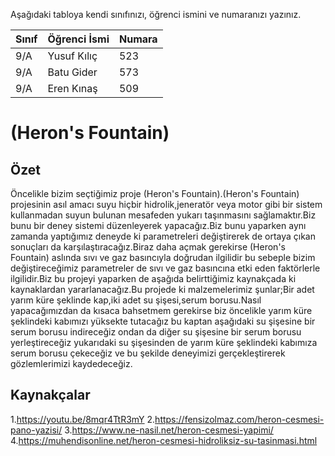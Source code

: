 

Aşağıdaki tabloya kendi sınıfınızı, öğrenci ismini ve numaranızı yazınız. 

Sınıf | Öğrenci İsmi  | Numara
------|---------------|--------
9/A   | Yusuf Kılıç   | 523
9/A   | Batu Gider    | 573
9/A   | Eren Kınaş    | 509
 
#   (Heron's Fountain)
## Özet
Öncelikle bizim seçtiğimiz proje (Heron's Fountain).(Heron's Fountain) projesinin asıl amacı suyu hiçbir hidrolik,jeneratör veya motor gibi bir sistem kullanmadan suyun bulunan mesafeden yukarı taşınmasını sağlamaktır.Biz bunu bir deney sistemi düzenleyerek yapacağız.Biz bunu yaparken aynı zamanda yaptığımız deneyde ki parametreleri değiştirerek de ortaya çıkan sonuçları da karşılaştıracağız.Biraz daha açmak gerekirse (Heron's Fountain) aslında sıvı ve gaz basıncıyla doğrudan ilgilidir bu sebeple bizim değiştireceğimiz parametreler de sıvı ve gaz basıncına etki eden faktörlerle ilgilidir.Biz bu projeyi yaparken de aşağıda belirttiğimiz kaynakçada ki kaynaklardan yararlanacağız.Bu projede ki malzemelerimiz şunlar;Bir adet yarım küre şeklinde kap,iki adet su şişesi,serum borusu.Nasıl yapacağımızdan da kısaca bahsetmem gerekirse biz öncelikle yarım küre şeklindeki kabımızı yüksekte tutacağız bu kaptan aşağıdaki su şişesine bir serum borusu indireceğiz ondan da diğer su şişesine bir serum borusu yerleştireceğiz yukarıdaki su şişesinden de yarım küre şeklindeki kabımıza serum borusu çekeceğiz ve bu şekilde deneyimizi gerçekleştirerek gözlemlerimizi kaydedeceğiz.

## Kaynakçalar  
1.https://youtu.be/8mqr4TtR3mY 
2.https://fensizolmaz.com/heron-cesmesi-pano-yazisi/
3.https://www.ne-nasil.net/heron-cesmesi-yapimi/
4.https://muhendisonline.net/heron-cesmesi-hidroliksiz-su-tasinmasi.html
